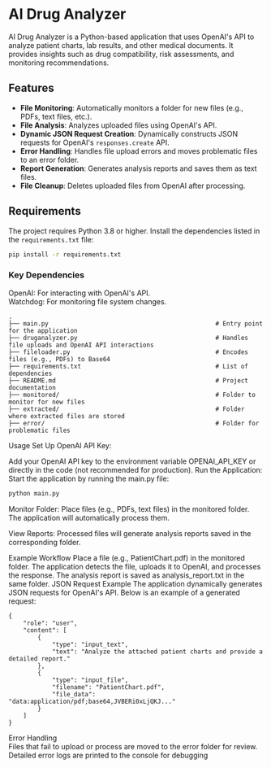 # AI Drug Analyzer

AI Drug Analyzer is a Python-based application that uses OpenAI's API to analyze patient charts, lab results, and other medical documents. It provides insights such as drug compatibility, risk assessments, and monitoring recommendations.

## Features

- **File Monitoring**: Automatically monitors a folder for new files (e.g., PDFs, text files, etc.).
- **File Analysis**: Analyzes uploaded files using OpenAI's API.
- **Dynamic JSON Request Creation**: Dynamically constructs JSON requests for OpenAI's `responses.create` API.
- **Error Handling**: Handles file upload errors and moves problematic files to an error folder.
- **Report Generation**: Generates analysis reports and saves them as text files.
- **File Cleanup**: Deletes uploaded files from OpenAI after processing.

## Requirements

The project requires Python 3.8 or higher. Install the dependencies listed in the `requirements.txt` file:

```bash
pip install -r requirements.txt
```

### Key Dependencies
OpenAI: For interacting with OpenAI's API.  
Watchdog: For monitoring file system changes.  

```
.
├── main.py                                              # Entry point for the application
├── druganalyzer.py                                      # Handles file uploads and OpenAI API interactions
├── fileloader.py                                        # Encodes files (e.g., PDFs) to Base64
├── requirements.txt                                     # List of dependencies
├── README.md                                            # Project documentation
├── monitored/                                           # Folder to monitor for new files
├── extracted/                                           # Folder where extracted files are stored
├── error/                                               # Folder for problematic files
```
Usage
Set Up OpenAI API Key:

Add your OpenAI API key to the environment variable OPENAI_API_KEY or directly in the code (not recommended for production).
Run the Application: Start the application by running the main.py file:

```bash
python main.py
```

Monitor Folder: Place files (e.g., PDFs, text files) in the monitored folder. The application will automatically process them.

View Reports: Processed files will generate analysis reports saved in the corresponding folder.

Example Workflow
Place a file (e.g., PatientChart.pdf) in the monitored folder.
The application detects the file, uploads it to OpenAI, and processes the response.
The analysis report is saved as analysis_report.txt in the same folder.
JSON Request Example
The application dynamically generates JSON requests for OpenAI's API. Below is an example of a generated request:
```
{
    "role": "user",
    "content": [
        {
            "type": "input_text",
            "text": "Analyze the attached patient charts and provide a detailed report."
        },
        {
            "type": "input_file",
            "filename": "PatientChart.pdf",
            "file_data": "data:application/pdf;base64,JVBERi0xLjQKJ..."
        }
    ]
}
```
Error Handling  
Files that fail to upload or process are moved to the error folder for review.
Detailed error logs are printed to the console for debugging
